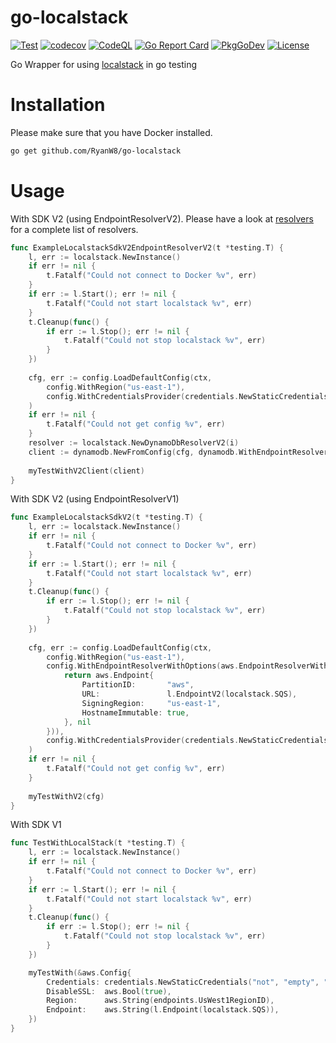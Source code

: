 # go-localstack

[![Test](https://github.com/RyanW8/go-localstack/workflows/Test/badge.svg)](https://github.com/RyanW8/go-localstack/actions/workflows/test.yml)
[![codecov](https://codecov.io/gh/RyanW8/go-localstack/branch/main/graph/badge.svg)](https://codecov.io/gh/RyanW8/go-localstack)
[![CodeQL](https://github.com/RyanW8/go-localstack/workflows/CodeQL/badge.svg)](https://github.com/RyanW8/go-localstack/actions/workflows/codeql-analysis.yml)
[![Go Report Card](https://goreportcard.com/badge/github.com/RyanW8/go-localstack)](https://goreportcard.com/report/github.com/RyanW8/go-localstack)
[![PkgGoDev](https://pkg.go.dev/badge/github.com/RyanW8/go-localstack)](https://pkg.go.dev/github.com/RyanW8/go-localstack)
[![License](https://img.shields.io/badge/License-Apache%202.0-blue.svg)](https://github.com/gojp/goreportcard/blob/master/LICENSE)

Go Wrapper for using [localstack](https://github.com/localstack/localstack) in go testing

# Installation

Please make sure that you have Docker installed.

```bash
go get github.com/RyanW8/go-localstack
```

# Usage

With SDK V2 (using EndpointResolverV2).
Please have a look at [resolvers](resolver.go) for a complete list of resolvers.
```go
func ExampleLocalstackSdkV2EndpointResolverV2(t *testing.T) {
    l, err := localstack.NewInstance()
    if err != nil {
        t.Fatalf("Could not connect to Docker %v", err)
    }
    if err := l.Start(); err != nil {
        t.Fatalf("Could not start localstack %v", err)
    }
    t.Cleanup(func() {
        if err := l.Stop(); err != nil {
            t.Fatalf("Could not stop localstack %v", err)
        }
    })
    
    cfg, err := config.LoadDefaultConfig(ctx,
        config.WithRegion("us-east-1"),
        config.WithCredentialsProvider(credentials.NewStaticCredentialsProvider("dummy", "dummy", "dummy")),
    )
    if err != nil {
        t.Fatalf("Could not get config %v", err)
    }
    resolver := localstack.NewDynamoDbResolverV2(i)
    client := dynamodb.NewFromConfig(cfg, dynamodb.WithEndpointResolverV2(resolver))
	
    myTestWithV2Client(client)
}
```

With SDK V2 (using EndpointResolverV1)
```go
func ExampleLocalstackSdkV2(t *testing.T) {
    l, err := localstack.NewInstance()
    if err != nil {
        t.Fatalf("Could not connect to Docker %v", err)
    }
    if err := l.Start(); err != nil {
        t.Fatalf("Could not start localstack %v", err)
    }
    t.Cleanup(func() {
        if err := l.Stop(); err != nil {
            t.Fatalf("Could not stop localstack %v", err)
        }
	})
    
    cfg, err := config.LoadDefaultConfig(ctx,
        config.WithRegion("us-east-1"),
        config.WithEndpointResolverWithOptions(aws.EndpointResolverWithOptionsFunc(func(_, _ string, _ ...interface{}) (aws.Endpoint, error) {
            return aws.Endpoint{
			    PartitionID:       "aws", 
			    URL:               l.EndpointV2(localstack.SQS), 
			    SigningRegion:     "us-east-1", 
			    HostnameImmutable: true,
		    }, nil
        })),
        config.WithCredentialsProvider(credentials.NewStaticCredentialsProvider("dummy", "dummy", "dummy")),
    )
    if err != nil {
        t.Fatalf("Could not get config %v", err)
    }
    
    myTestWithV2(cfg)
}
```

With SDK V1
```go
func TestWithLocalStack(t *testing.T) {
    l, err := localstack.NewInstance()
    if err != nil {
        t.Fatalf("Could not connect to Docker %v", err)
    }
    if err := l.Start(); err != nil {
        t.Fatalf("Could not start localstack %v", err)
    }
    t.Cleanup(func() {
        if err := l.Stop(); err != nil {
            t.Fatalf("Could not stop localstack %v", err)
        }
    })

    myTestWith(&aws.Config{
        Credentials: credentials.NewStaticCredentials("not", "empty", ""),
        DisableSSL:  aws.Bool(true),
        Region:      aws.String(endpoints.UsWest1RegionID),
        Endpoint:    aws.String(l.Endpoint(localstack.SQS)),
    })
}
```

